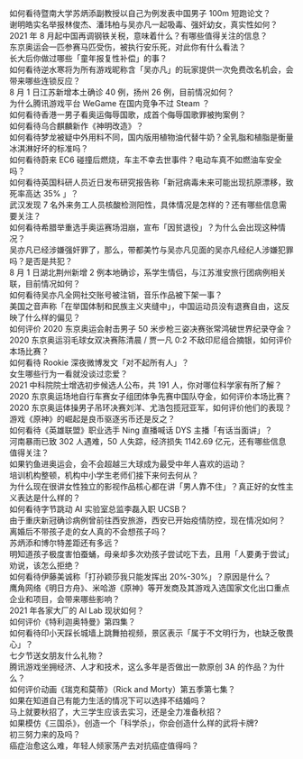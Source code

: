 如何看待暨南大学苏炳添副教授以自己为例发表中国男子 100m 短跑论文？  
谢明皓实名举报林俊杰、潘玮柏与吴亦凡一起吸毒、强奸幼女，真实性如何？  
2021 年 8 月起中国再调钢铁关税，意味着什么？有哪些值得关注的信息？  
东京奥运会一匹参赛马匹受伤，被执行安乐死，对此你有什么看法？  
长大后你做过哪些「童年报复性补偿」的事？  
如何看待逆水寒将为所有游戏昵称含「吴亦凡」的玩家提供一次免费改名机会，会带来哪些连锁反应？  
8 月 1 日江苏新增本土确诊 40 例，扬州 26 例，目前情况如何？  
为什么腾讯游戏平台 WeGame 在国内竞争不过 Steam ？  
如何看待香港一男子看奥运侮辱国歌，成首个侮辱国歌罪被拘案例？  
如何看待乌合麒麟新作《神明改造》？  
如何看待梦龙被疑中外用料不同，国内版用植物油代替牛奶？全乳脂和植脂是衡量冰淇淋好坏的标准吗？  
如何看待蔚来 EC6 碰撞后燃烧，车主不幸去世事件？电动车真不如燃油车安全吗？  
如何看待英国科研人员近日发布研究报告称「新冠病毒未来可能出现抗原漂移，致死率高达 35% 」？  
武汉发现 7 名外来务工人员核酸检测阳性，具体情况是怎样的？还有哪些信息需要关注？  
如何看待希腊举重选手奥运赛场泪崩，宣布「因贫退役」？为什么会出现这种情况？  
吴亦凡已经涉嫌强奸罪了，那么，带都美竹与吴亦凡见面的吴亦凡经纪人涉嫌犯罪吗？是否是共犯？  
8 月 1 日湖北荆州新增 2 例本地确诊，系学生情侣，与江苏淮安旅行团病例相关联，目前情况如何？  
如何看待吴亦凡全网社交账号被注销，音乐作品被下架一事？  
美国之音声称「在举国体制和民族主义夹缝中」，中国运动员没有退赛自由，这反映了什么样的偏见？  
如何评价 2020 东京奥运会射击男子 50 米步枪三姿决赛张常鸿破世界纪录夺金？  
2020 东京奥运羽毛球女双决赛陈清晨 / 贾一凡 0:2 不敌印尼组合摘银，如何评价本场比赛？  
如何看待 Rookie 深夜微博发文「对不起所有人」？  
女生哪些行为一看就没谈过恋爱？  
2021 中科院院士增选初步候选人公布，共 191 人，你对哪位科学家有所了解？  
2020 东京奥运场地自行车赛女子组团体争先赛中国队夺金，如何评价本场比赛？  
2020 东京奥运体操男子吊环决赛刘洋、尤浩包揽冠亚军，如何评价他们的表现？  
游戏《原神》的崛起是良币驱逐劣币还是反之？  
如何看待《英雄联盟》职业选手 Ning 直播喊话 DYS 主播「有话当面讲」？  
河南暴雨已致 302 人遇难，50 人失踪，经济损失 1142.69 亿元，还有哪些信息值得关注？  
如果钓鱼进奥运会，会不会超越三大球成为最受中年人喜欢的运动？  
培训机构整顿，机构中小学生老师们接下来何去何从？  
为什么现在很讲女性独立的影视作品核心都在讲「男人靠不住」？真正好的女性主义表达是什么样的？  
如何看待字节跳动 AI 实验室总监李磊入职 UCSB？  
由于重庆新冠确诊病例曾前往西安旅游，西安已开始疫情防控，现在情况如何？  
离婚后不带孩子走的女人真的不会想孩子吗？  
苏炳添和博尔特差距还有多远？  
明知道孩子极度害怕蚕蛹，母亲却多次劝孩子尝试吃下去，且用「人要勇于尝试」劝说，该怎么拒绝？  
如何看待伊藤美诚称「打孙颖莎我只能发挥出 20%-30%」？原因是什么？  
鹰角网络《明日方舟》、米哈游《原神》等开发商及其游戏入选国家文化出口重点企业和项目，会带来哪些影响？  
2021 年各家大厂的 AI Lab 现状如何？  
如何评价《特利迦奥特曼》第四集？  
如何看待印小天踩长城墙上跳舞拍视频，景区表示「属于不文明行为，也缺乏敬畏心」？  
七夕节送女朋友什么礼物？  
腾讯游戏坐拥经济、人才和技术，这么多年是否做出一款原创 3A 的作品？为什么？  
如何评价动画《瑞克和莫蒂》（Rick and Morty）第五季第七集？  
如果在知道自己有能力生活的情况下可以选择不结婚吗？  
马上就要秋招了，大三学生应该去实习，还是全力准备秋招？  
如果模仿《三国杀》，创造一个「科学杀」，你会创造什么样的武将卡牌?  
初三努力来的及吗？  
癌症治愈这么难，年轻人倾家荡产去对抗癌症值得吗？  
